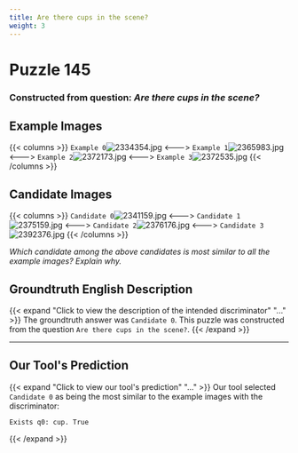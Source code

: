 ```yaml
---
title: Are there cups in the scene?
weight: 3
---
```


# Puzzle 145
### Constructed from question: _Are there cups in the scene?_


## Example Images
{{< columns >}}
`Example 0`![2334354.jpg](/gqa_images/2334354.jpg)
<--->
`Example 1`![2365983.jpg](/gqa_images/2365983.jpg)
<--->
`Example 2`![2372173.jpg](/gqa_images/2372173.jpg)
<--->
`Example 3`![2372535.jpg](/gqa_images/2372535.jpg)
{{< /columns >}}

## Candidate Images
{{< columns >}}
`Candidate 0`![2341159.jpg](/gqa_images/2341159.jpg)
<--->
`Candidate 1`![2375159.jpg](/gqa_images/2375159.jpg)
<--->
`Candidate 2`![2376176.jpg](/gqa_images/2376176.jpg)
<--->
`Candidate 3`![2392376.jpg](/gqa_images/2392376.jpg)
{{< /columns >}}

*Which candidate among the above candidates is most similar to all the example images? Explain why.*

## Groundtruth English Description

{{< expand "Click to view the description of the intended discriminator" "..." >}}
The groundtruth answer was `Candidate 0`. This puzzle was constructed from the question `Are there cups in the scene?`.
{{< /expand >}}

---

## Our Tool's Prediction

{{< expand "Click to view our tool's prediction" "..." >}}
Our tool selected `Candidate 0` as being the most similar to the example images with the discriminator:
```plaintext
Exists q0: cup. True
```
{{< /expand >}}
